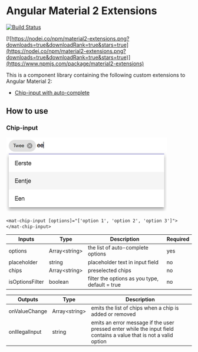 # Angular Material 2 Extensions
[![Build Status](https://api.travis-ci.org/sandervalstar/material2-extensions.png)](https://travis-ci.org/sandervalstar/material2-extensions)

[![https://nodei.co/npm/material2-extensions.png?downloads=true&downloadRank=true&stars=true](https://nodei.co/npm/material2-extensions.png?downloads=true&downloadRank=true&stars=true)](https://www.npmjs.com/package/material2-extensions)

This is a component library containing the following custom extensions to Angular Material 2:

* [Chip-input with auto-complete](#chip-input)


## How to use
### Chip-input
![](https://raw.githubusercontent.com/sandervalstar/material2-extensions/master/images/chip-input.png "Chip Input")
```angular2html
<mat-chip-input [options]="['option 1', 'option 2', 'option 3']"></mat-chip-input>
```

| Inputs          | Type           | Description                                    | Required |
|-----------------|----------------|------------------------------------------------|----------|
| options         | Array\<string> | the list of auto-complete options              | yes      |
| placeholder     | string         | placeholder text in input field                | no       |
| chips           | Array\<string> | preselected chips                              | no       |
| isOptionsFilter | boolean        | filter the options as you type, default = true | no       |

| Outputs        | Type           | Description                                                                                                        |
|----------------|----------------|--------------------------------------------------------------------------------------------------------------------|
| onValueChange  | Array\<string> | emits the list of chips when a chip is added or removed                                                            |
| onIllegalInput | string         | emits an error message if the user pressed enter while the input field contains a value that is not a valid option |
